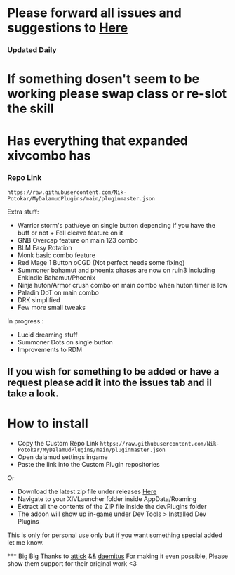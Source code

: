 # Please forward all issues and suggestions to [Here](https://github.com/Nik-Potokar/MyDalamudPlugins)
### Updated Daily
# If something dosen't seem to be working please swap class or re-slot the skill

# Has everything that expanded xivcombo has

### Repo Link
`https://raw.githubusercontent.com/Nik-Potokar/MyDalamudPlugins/main/pluginmaster.json `


Extra stuff: 

* Warrior storm's path/eye on single button depending if you have the buff or not + Fell cleave feature on it
* GNB Overcap feature on main 123 combo
* BLM Easy Rotation
* Monk basic combo feature
* Red Mage 1 Button oCGD (Not perfect needs some fixing)
* Summoner bahamut and phoenix phases are now on ruin3 including Enkindle Bahamut/Phoenix
* Ninja huton/Armor crush combo on main combo when huton timer is low
* Paladin DoT on main combo
* DRK simplified 
* Few more small tweaks 

In progress :

* Lucid dreaming stuff
* Summoner Dots on single button
* Improvements to RDM

## If you wish for something to be added or have a request please add it into the issues tab and il take a look.

# How to install

* Copy the Custom Repo Link `https://raw.githubusercontent.com/Nik-Potokar/MyDalamudPlugins/main/pluginmaster.json `
* Open dalamud settings ingame
* Paste the link into the Custom Plugin repositories

Or

* Download the latest zip file under releases [Here](https://github.com/Nik-Potokar/XIVComboWayTooAkiiified/releases)
* Navigate to your XIVLauncher folder inside AppData/Roaming
* Extract all the contents of the ZIP file inside the devPlugins folder
* The addon will show up in-game under Dev Tools > Installed Dev Plugins



This is only for personal use only but if you want something special added let me know.

*** Big Big  Thanks to [attick](https://github.com/attickdoor) && [daemitus](https://github.com/daemitus) For making it even possible, Please show them support for their original work <3 

